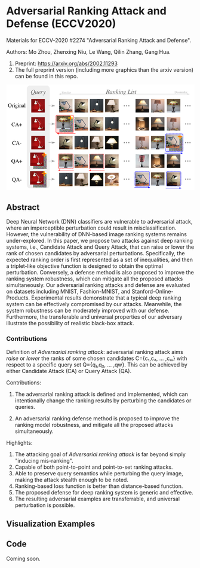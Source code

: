 Adversarial Ranking Attack and Defense (ECCV2020)
===

Materials for ECCV-2020 #2274 "Adversarial Ranking Attack and Defense".

Authors: Mo Zhou, Zhenxing Niu, Le Wang, Qilin Zhang, Gang Hua.

1. Preprint: https://arxiv.org/abs/2002.11293
2. The full preprint version (including more graphics than the arxiv version) can be found in this repo.

![advranking](assets/advranking.png)

## Abstract

Deep Neural Network (DNN) classifiers are vulnerable to adversarial attack,
where an imperceptible perturbation could result in misclassification. However,
the vulnerability of DNN-based image ranking systems remains under-explored. In
this paper, we propose two attacks against deep ranking systems, i.e.,
Candidate Attack and Query Attack, that can raise or lower the rank of chosen
candidates by adversarial perturbations. Specifically, the expected ranking
order is first represented as a set of inequalities, and then a triplet-like
objective function is designed to obtain the optimal perturbation. Conversely,
a defense method is also proposed to improve the ranking system robustness,
which can mitigate all the proposed attacks simultaneously. Our adversarial
ranking attacks and defense are evaluated on datasets including MNIST,
Fashion-MNIST, and Stanford-Online-Products. Experimental results demonstrate
that a typical deep ranking system can be effectively compromised by our
attacks. Meanwhile, the system robustness can be moderately improved with our
defense. Furthermore, the transferable and universal properties of our
adversary illustrate the possibility of realistic black-box attack. 

### Contributions

Definition of *Adversarial ranking attack*: adversarial ranking attack aims
*raise* or *lower* the ranks of some chosen candidates
C={c₁,c₂, ... ,cₘ} with respect to a specific query set
Q={q₁,q₂, ... ,qw}.
This can be achieved by either Candidate Attack (CA) or Query Attack (QA).

Contributions:

1. The adversarial ranking attack is defined and implemented, which can
intentionally change the ranking results by perturbing the candidates
or queries.

2. An adversarial ranking defense method is proposed to improve the
ranking model robustness, and mitigate all the proposed attacks
simultaneously.

Highlights:

1. The attacking goal of *Adversarial ranking attack* is far beyond simply "inducing
mis-ranking".
1. Capable of both point-to-point and point-to-set ranking attacks.
1. Able to preserve query semantics while perturbing the query image, making the
attack stealth enough to be noted.
1. Ranking-based loss function is better than distance-based function.
1. The proposed defense for deep ranking system is generic and effective.
1. The resulting adversarial examples are transferrable, and universal perturbation
is possible.

## Visualization Examples


## Code

Coming soon.
